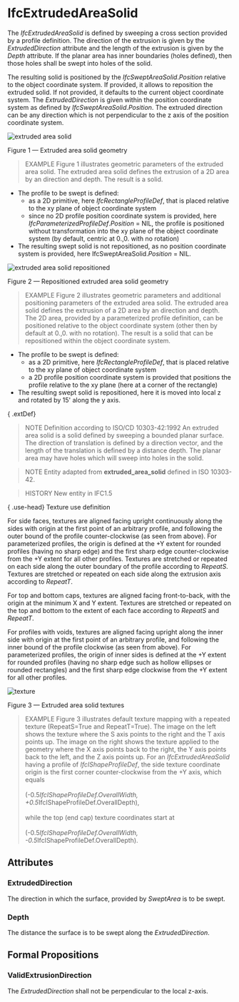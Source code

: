 # IfcExtrudedAreaSolid

The _IfcExtrudedAreaSolid_ is defined by sweeping a cross section provided by a profile definition. The direction of the extrusion is given by the _ExtrudedDirection_ attribute and the length of the extrusion is given by the _Depth_ attribute. If the planar area has inner boundaries (holes defined), then those holes shall be swept into holes of the solid.<!-- end of definition -->

The resulting solid is positioned by the _IfcSweptAreaSolid_._Position_ relative to the object coordinate system. If provided, it allows to reposition the extruded solid. If not provided, it defaults to the current object coordinate system. The _ExtrudedDirection_ is given within the position coordinate system as defined by _IfcSweptAreaSolid_._Position_. The extruded direction can be any direction which is not perpendicular to the z axis of the position coordinate system.

![extruded area solid](../../../../figures/ifcextrudedareasolid-fig1.png)

Figure 1 — Extruded area solid geometry

> EXAMPLE Figure 1 illustrates geometric parameters of the extruded area solid. The extruded area solid defines the extrusion of a 2D area by an direction and depth. The result is a solid.

 * The profile to be swept is defined:
    * as a 2D primitive, here <em>IfcRectangleProfileDef</em>, that is placed relative to the xy plane of object coordinate system
    * since no 2D profile position coordinate system is provided, here <em>IfcParameterizedProfileDef</em>.<em>Position</em> = NIL, the profile is positioned without transformation into the xy plane of the object coordinate system (by default, centric at 0.,0. with no rotation)
 * The resulting swept solid is not repositioned, as no position coordinate system is provided, here IfcSweptAreaSolid.<em>Position</em> = NIL.

![extruded area solid repositioned](../../../../figures/ifcextrudedareasolid-fig2.png)

Figure 2 — Repositioned extruded area solid geometry

> EXAMPLE Figure 2 illustrates geometric parameters and additional positioning parameters of the extruded area solid. The extruded area solid defines the extrusion of a 2D area by an direction and depth. The 2D area, provided by a parameterized profile definition, can be positioned relative to the object coordinate system (other then by default at 0.,0. with no rotation). The result is a solid that can be repositioned within the object coordinate system.

 * The profile to be swept is defined:
    * as a 2D primitive, here <em>IfcRectangleProfileDef</em>, that is placed relative to the xy plane of object coordinate system
    * a 2D profile position coordinate system is provided that positions the profile relative to the xy plane (here at a corner of the rectangle)
 * The resulting swept solid is repositioned, here it is moved into local z and rotated by 15' along the y axis.

{ .extDef}
> NOTE  Definition according to ISO/CD 10303-42:1992
> An extruded area solid is a solid defined by sweeping a bounded planar surface. The direction of translation is defined by a direction vector, and the length of the translation is defined by a distance depth. The planar area may have holes which will sweep into holes in the solid.

> NOTE  Entity adapted from **extruded_area_solid** defined in ISO 10303-42.

> HISTORY  New entity in IFC1.5

{ .use-head}
Texture use definition

For side faces, textures are aligned facing upright continuously along the sides with origin at the first point of an arbitrary profile, and following the outer bound of the profile counter-clockwise (as seen from above). For parameterized profiles, the origin is defined at the +Y extent for rounded profiles (having no sharp edge) and the first sharp edge counter-clockwise from the +Y extent for all other profiles. Textures are stretched or repeated on each side along the outer boundary of the profile according to _RepeatS_. Textures are stretched or repeated on each side along the extrusion axis according to _RepeatT_.

For top and bottom caps, textures are aligned facing front-to-back, with the origin at the minimum X and Y extent. Textures are stretched or repeated on the top and bottom to the extent of each face according to _RepeatS_ and _RepeatT_.

For profiles with voids, textures are aligned facing upright along the inner side with origin at the first point of an arbitrary profile, and following the inner bound of the profile clockwise (as seen from above). For parameterized profiles, the origin of inner sides is defined at the +Y extent for rounded profiles (having no sharp edge such as hollow ellipses or rounded rectangles) and the first sharp edge clockwise from the +Y extent for all other profiles.

![texture](../../../../figures/ifcextrudedareasolid-texture.png)

Figure 3 — Extruded area solid textures

> EXAMPLE Figure 3 illustrates default texture mapping with a repeated texture (RepeatS=True and RepeatT=True). The image on the left shows the texture where the S axis points to the right and the T axis points up. The image on the right shows the texture applied to the geometry where the X axis points back to the right, the Y axis points back to the left, and the Z axis points up. For an <em>IfcExtrudedAreaSolid</em> having a profile of <em>IfcIShapeProfileDef</em>, the side texture coordinate origin is the first corner counter-clockwise from the +Y axis, which equals<br><br> (-0.5*IfcIShapeProfileDef.OverallWidth, +0.5*IfcIShapeProfileDef.OverallDepth),<br><br> while the top (end cap) texture coordinates start at <br><br>(-0.5*IfcIShapeProfileDef.OverallWidth, -0.5*IfcIShapeProfileDef.OverallDepth).

## Attributes

### ExtrudedDirection
The direction in which the surface, provided by _SweptArea_ is to be swept.

### Depth
The distance the surface is to be swept along the _ExtrudedDirection_.

## Formal Propositions

### ValidExtrusionDirection
The _ExtrudedDirection_ shall not be perpendicular to the local z-axis.
